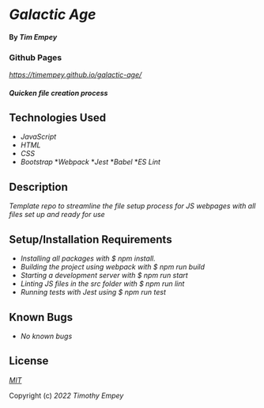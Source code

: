# _Galactic Age_

#### By _**Tim Empey**_

### Github Pages
 _https://timempey.github.io/galactic-age/_

#### _Quicken file creation process_

## Technologies Used

* _JavaScript_
* _HTML_
* _CSS_
* _Bootstrap_
*_Webpack_
*_Jest_
*_Babel_
*_ES Lint_

## Description

_Template repo to streamline the file setup process for JS webpages with all files set up and ready for use_

## Setup/Installation Requirements

* _Installing all packages with $ npm install._
* _Building the project using webpack with $ npm run build_
* _Starting a development server with $ npm run start_
* _Linting JS files in the src folder with $ npm run lint_
* _Running tests with Jest using $ npm run test_

## Known Bugs

* _No known bugs_

## License

_[MIT](https://en.wikipedia.org/wiki/MIT_License)_ 

Copyright (c) _2022_ _Timothy Empey_
